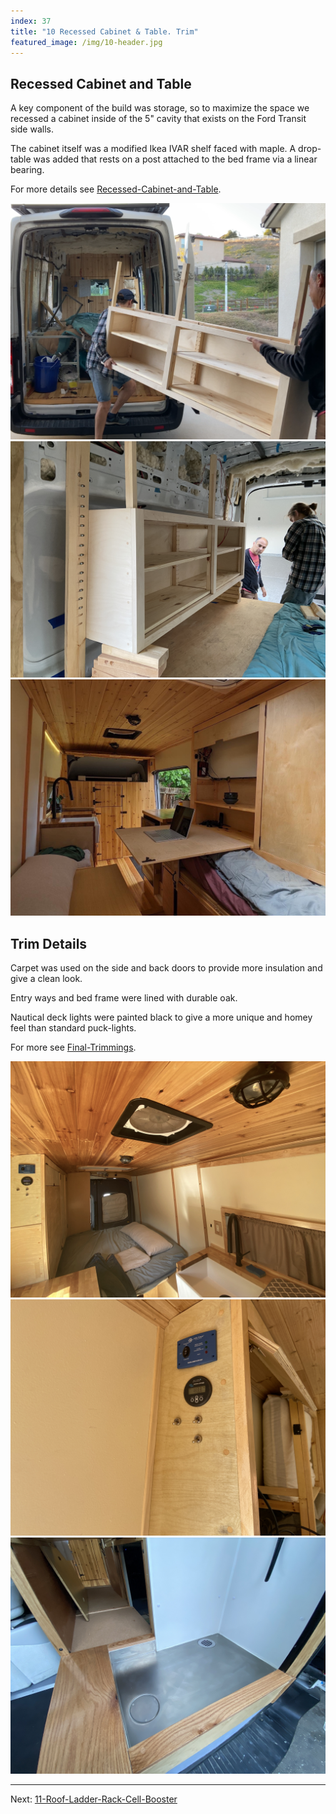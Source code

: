 ```yaml
---
index: 37
title: "10 Recessed Cabinet & Table. Trim"
featured_image: /img/10-header.jpg
---
```


## Recessed Cabinet and Table

A key component of the build was storage, so to maximize the space we recessed a cabinet inside of the 5" cavity that exists on the Ford Transit side walls. 

The cabinet itself was a modified Ikea IVAR shelf faced with maple. A drop-table was added that rests on a post attached to the bed frame via a linear bearing. 

For more details see [Recessed-Cabinet-and-Table](Recessed-Cabinet-and-Table.md).

<div class='gallery' data-columns='3'>
	<img src="/img/recessed-header-cropped.png">
	<img src="/img/IMG_2057.jpg">
	<img src="/img/10-header-cropped.jpg">
</div>

## Trim Details

Carpet was used on the side and back doors to provide more insulation and give a clean look. 

Entry ways and bed frame were lined with durable oak.

Nautical deck lights were painted black to give a more unique and homey feel than standard puck-lights.

For more see [Final-Trimmings](Final-Trimmings.md).

<div class='gallery' data-columns='3'>
	<img src="/img/trim-header.jpg">
	<img src="/img/bmv-header.jpg">
	<img src="/img/shower-pan-trim.jpg">
</div>

---

Next: [11-Roof-Ladder-Rack-Cell-Booster](11-Roof-Ladder-Rack-Cell-Booster.md)